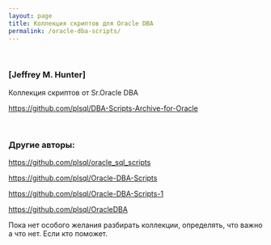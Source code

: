 ```yaml
---
layout: page
title: Коллекция скриптов для Oracle DBA
permalink: /oracle-dba-scripts/
---
```


<br/>

### [Jeffrey M. Hunter]

Коллекция скриптов от Sr.Oracle DBA


https://github.com/plsql/DBA-Scripts-Archive-for-Oracle


<br/>

### Другие авторы:


https://github.com/plsql/oracle_sql_scripts

https://github.com/plsql/Oracle-DBA-Scripts

https://github.com/plsql/Oracle-DBA-Scripts-1

https://github.com/plsql/OracleDBA



Пока нет особого желания разбирать коллекции, определять, что важно а что нет.
Если кто поможет.
